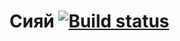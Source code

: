 # Сияй [![Build status](https://ci.appveyor.com/api/projects/status/i3kcmvkeahm440vh?svg=true)](https://ci.appveyor.com/project/Logerr23/autodz4)